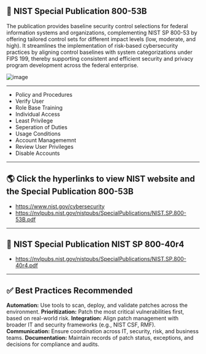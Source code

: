 
## 📜 NIST Special Publication 800-53B
The publication provides baseline security control selections for federal information systems and organizations, complementing NIST SP 800-53 by offering tailored control sets for different impact levels (low, moderate, and high). It streamlines the implementation of risk-based cybersecurity practices by aligning control baselines with system categorizations under FIPS 199, thereby supporting consistent and efficient security and privacy program development across the federal enterprise.


![image](https://github.com/user-attachments/assets/c3837e8f-6453-4c73-879c-9180de8dc12c)

 ---
 
 - Policy and Procedures
 - Verify User
 - Role Base Training 
 - Individual Access
 - Least Privilege
 - Seperation of Duties
 - Usage Conditions
 - Account Managememnt
 - Review User Privileges
 - Disable Accounts
 

 ---





## 🌎 Click the hyperlinks to view NIST website and the Special Publication 800-53B
- https://www.nist.gov/cybersecurity
- https://nvlpubs.nist.gov/nistpubs/SpecialPublications/NIST.SP.800-53B.pdf

---
## 📜 NIST Special Publication NIST SP 800-40r4
- https://nvlpubs.nist.gov/nistpubs/SpecialPublications/NIST.SP.800-40r4.pdf

---

## ✅ Best Practices Recommended
**Automation:** Use tools to scan, deploy, and validate patches across the environment.
**Prioritization:** Patch the most critical vulnerabilities first, based on real-world risk.
**Integration:** Align patch management with broader IT and security frameworks (e.g., NIST CSF, RMF).
**Communication:** Ensure coordination across IT, security, risk, and business teams.
**Documentation:** Maintain records of patch status, exceptions, and decisions for compliance and audits.
